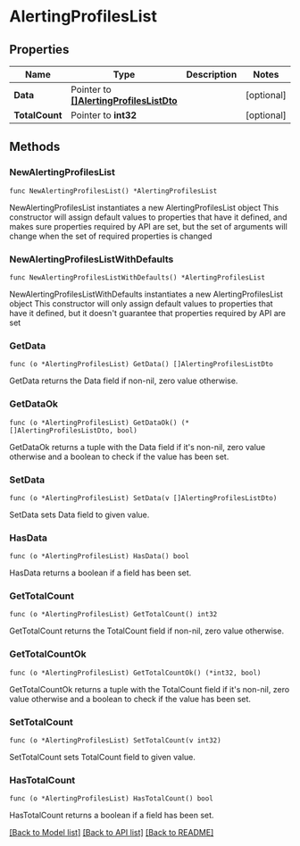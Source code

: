 # AlertingProfilesList

## Properties

Name | Type | Description | Notes
------------ | ------------- | ------------- | -------------
**Data** | Pointer to [**[]AlertingProfilesListDto**](AlertingProfilesListDto.md) |  | [optional] 
**TotalCount** | Pointer to **int32** |  | [optional] 

## Methods

### NewAlertingProfilesList

`func NewAlertingProfilesList() *AlertingProfilesList`

NewAlertingProfilesList instantiates a new AlertingProfilesList object
This constructor will assign default values to properties that have it defined,
and makes sure properties required by API are set, but the set of arguments
will change when the set of required properties is changed

### NewAlertingProfilesListWithDefaults

`func NewAlertingProfilesListWithDefaults() *AlertingProfilesList`

NewAlertingProfilesListWithDefaults instantiates a new AlertingProfilesList object
This constructor will only assign default values to properties that have it defined,
but it doesn't guarantee that properties required by API are set

### GetData

`func (o *AlertingProfilesList) GetData() []AlertingProfilesListDto`

GetData returns the Data field if non-nil, zero value otherwise.

### GetDataOk

`func (o *AlertingProfilesList) GetDataOk() (*[]AlertingProfilesListDto, bool)`

GetDataOk returns a tuple with the Data field if it's non-nil, zero value otherwise
and a boolean to check if the value has been set.

### SetData

`func (o *AlertingProfilesList) SetData(v []AlertingProfilesListDto)`

SetData sets Data field to given value.

### HasData

`func (o *AlertingProfilesList) HasData() bool`

HasData returns a boolean if a field has been set.

### GetTotalCount

`func (o *AlertingProfilesList) GetTotalCount() int32`

GetTotalCount returns the TotalCount field if non-nil, zero value otherwise.

### GetTotalCountOk

`func (o *AlertingProfilesList) GetTotalCountOk() (*int32, bool)`

GetTotalCountOk returns a tuple with the TotalCount field if it's non-nil, zero value otherwise
and a boolean to check if the value has been set.

### SetTotalCount

`func (o *AlertingProfilesList) SetTotalCount(v int32)`

SetTotalCount sets TotalCount field to given value.

### HasTotalCount

`func (o *AlertingProfilesList) HasTotalCount() bool`

HasTotalCount returns a boolean if a field has been set.


[[Back to Model list]](../README.md#documentation-for-models) [[Back to API list]](../README.md#documentation-for-api-endpoints) [[Back to README]](../README.md)


